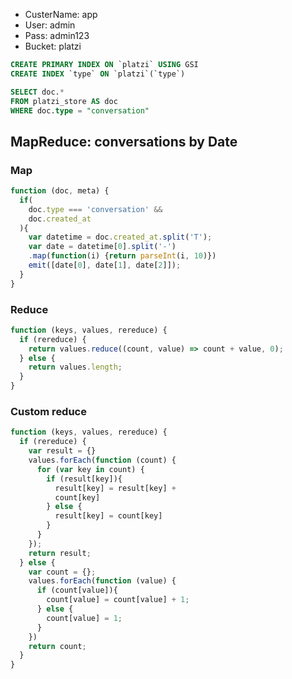 - CusterName: app
- User: admin
- Pass: admin123
- Bucket: platzi

```sql
CREATE PRIMARY INDEX ON `platzi` USING GSI
CREATE INDEX `type` ON `platzi`(`type`)
```

```sql
SELECT doc.*
FROM platzi_store AS doc
WHERE doc.type = "conversation"
```

## MapReduce: conversations by Date

### Map

```js
function (doc, meta) {
  if(
    doc.type === 'conversation' &&
    doc.created_at
  ){
    var datetime = doc.created_at.split('T');
    var date = datetime[0].split('-')
    .map(function(i) {return parseInt(i, 10)})
    emit([date[0], date[1], date[2]]);
  }
}
```

### Reduce

```js
function (keys, values, rereduce) {
  if (rereduce) {
    return values.reduce((count, value) => count + value, 0);
  } else {
    return values.length;
  }
}
```


### Custom reduce

```js
function (keys, values, rereduce) {
  if (rereduce) {
    var result = {}
    values.forEach(function (count) {
      for (var key in count) {
        if (result[key]){
          result[key] = result[key] +
          count[key]
        } else {
          result[key] = count[key]
        }
      }
    });
    return result;
  } else {
    var count = {};
    values.forEach(function (value) {
      if (count[value]){
        count[value] = count[value] + 1;
      } else {
        count[value] = 1;
      }
    })
    return count;
  }
}
```